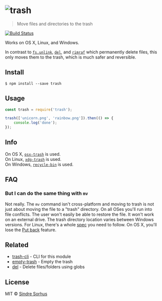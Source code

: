 # ![trash](https://cdn.rawgit.com/sindresorhus/trash/1cdbd660976d739eeb45447bb6b62c41ac4a3ecf/media/logo.svg)

> Move files and directories to the trash

[![Build Status](https://travis-ci.org/sindresorhus/trash.svg?branch=master)](https://travis-ci.org/sindresorhus/trash)

Works on OS X, Linux, and Windows.

In contrast to [`fs.unlink`](https://nodejs.org/api/fs.html#fs_fs_unlink_path_callback), [`del`](https://github.com/sindresorhus/del), and [`rimraf`](https://github.com/isaacs/rimraf) which permanently delete files, this only moves them to the trash, which is much safer and reversible.


## Install

```
$ npm install --save trash
```


## Usage

```js
const trash = require('trash');

trash(['unicorn.png', 'rainbow.png']).then(() => {
	console.log('done');
});
```


## Info

On OS X, [`osx-trash`](https://github.com/sindresorhus/osx-trash) is used.  
On Linux, [`xdg-trash`](https://github.com/kevva/xdg-trash) is used.  
On Windows, [`recycle-bin`](https://github.com/sindresorhus/recycle-bin) is used.


## FAQ

### But I can do the same thing with `mv`

Not really. The `mv` command isn't cross-platform and moving to trash is not just about moving the file to a "trash" directory. On all OSes you'll run into file conflicts. The user won't easily be able to restore the file. It won't work on an external drive. The trash directory location varies between Windows versions. For Linux, there's a whole [spec](http://www.ramendik.ru/docs/trashspec.html) you need to follow. On OS X, you'll lose the [Put back](http://mac-fusion.com/trash-tip-how-to-put-files-back-to-their-original-location/) feature.


## Related

- [trash-cli](https://github.com/sindresorhus/trash-cli) - CLI for this module
- [empty-trash](https://github.com/sindresorhus/empty-trash) - Empty the trash
- [del](https://github.com/sindresorhus/del) - Delete files/folders using globs


## License

MIT © [Sindre Sorhus](http://sindresorhus.com)
